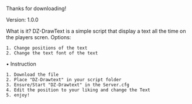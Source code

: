 Thanks for downloading!

Version: 1.0.0

What is it? DZ-DrawText is a simple script that display a text all the time on the players scren. 
Options:
```
1. Change positions of the text
2. Change the text font of the text
```

• Instruction 
```
1. Download the file
2. Place "DZ-Drawtext" in your script folder
3. Ensure/Start "DZ-Drawtext" in the Server.cfg
4. Edit the position to your liking and change the Text
5. enjoy!
```